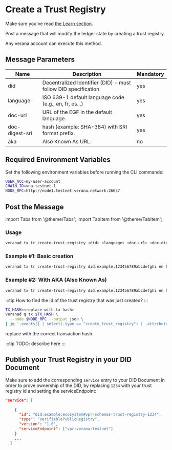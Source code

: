 # Create a Trust Registry

Make sure you've read [the Learn section](../../../learn/verifiable-public-registry/trust-registries).

Post a message that will modify the ledger state by creating a trust registry.

Any verana account can execute this method.

## Message Parameters

|Name               |Description                            |Mandatory|
|-------------------|---------------------------------------|--------|
| did    |  Decentralized Identifier (DID) - must follow DID specification  | yes |
| language    | ISO 639-1 default language code (e.g., en, fr, es...)  | yes |
| doc-url    | URL of the EGF in the default language.  | yes |
| doc-digest-sri    | hash (example: SHA-384) with SRI format prefix.  | yes |
| aka    | Also Known As URL.  | no |

## Required Environment Variables

Set the following environment variables before running the CLI commands:

```bash
USER_ACC=my-user-account
CHAIN_ID=vna-testnet-1
NODE_RPC=http://node1.testnet.verana.network:26657
```

## Post the Message

import Tabs from '@theme/Tabs';
import TabItem from '@theme/TabItem';

<Tabs>
  <TabItem value="cli" label="CLI" default>

### Usage

```bash
veranad tx tr create-trust-registry <did> <language> <doc-url> <doc-digest-sri> [aka] --from <user> --chain-id <chain-id> --keyring-backend test --fees <amount> --gas auto
```

### Example #1: Basic creation

```bash
veranad tx tr create-trust-registry did:example:123456789abcdefghi en https://example.com/doc sha384-MzNNbQTWCSUSi0bbz7dbua+RcENv7C6FvlmYJ1Y+I727HsPOHdzwELMYO9Mz68M26 --from $USER_ACC --chain-id ${CHAIN_ID} --keyring-backend test --fees 600000uvna --node $NODE_RPC
```

### Example #2: With AKA (Also Known As)

```bash
veranad tx tr create-trust-registry did:example:123456789abcdefghi en https://example.com/doc001-01 sha384-MzNNbQTWCSUSi0bbz7dbua+RcENv7C6FvlmYJ1Y+I727HsPOHdzwELMYO9Mz68001 --aka http://example.com --from $USER_ACC --chain-id ${CHAIN_ID} --keyring-backend test --fees 600000uvna --node $NODE_RPC
```

:::tip
How to find the id of the trust registry that was just created?
:::

```bash
TX_HASH=<replace with tx-hash>
veranad q tx $TX_HASH \
  --node $NODE_RPC --output json \
| jq '.events[] | select(.type == "create_trust_registry") | .attributes | map({(.key): .value}) | add'
```

replace with the correct transaction hash.

  </TabItem>
  
  <TabItem value="frontend" label="Frontend">
    :::tip
    TODO: describe here
    :::
  </TabItem>
</Tabs>

## Publish your Trust Registry in your DID Document

Make sure to add the corresponding `service` entry to your DID Document in order to prove ownership of the DID, by replacing `1234` with your trust registry id and setting the serviceEndpoint:

```json
"service": [
    
    {
      "id": "did:example:ecosystem#vpr-schemas-trust-registry-1234",
      "type": "VerifiablePublicRegistry",
      "version": "1.0",
      "serviceEndpoint": ["vpr:verana:testnet"]
    }
    ...
  ]
  ```
